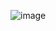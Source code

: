 ![image](https://github.com/Narasimha76/Terraform-project/assets/123463333/a5838620-3937-4961-ac9c-98873e9e18a9)
